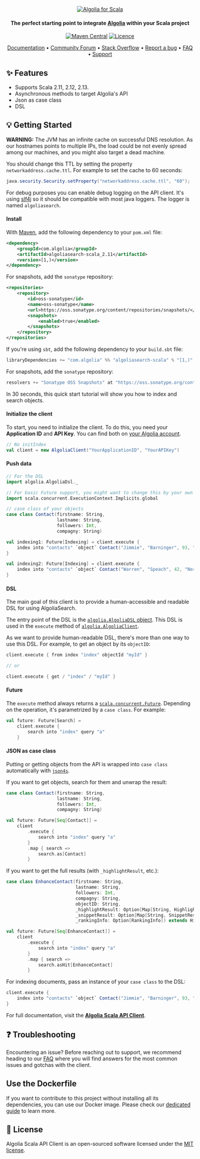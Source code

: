 <p align="center">
  <a href="https://www.algolia.com">
    <img alt="Algolia for Scala" src="https://user-images.githubusercontent.com/22633119/59600520-a8882400-9101-11e9-8034-2bf6d75bf962.png" >
  </a>

  <h4 align="center">The perfect starting point to integrate <a href="https://algolia.com" target="_blank">Algolia</a> within your Scala project</h4>

  <p align="center">
      <a href="https://maven-badges.herokuapp.com/maven-central/com.algolia/algoliasearch-scala_2.13/"><img src="https://img.shields.io/maven-central/v/com.algolia/algoliasearch-scala_2.13" alt="Maven Central"></img></a>
      <a href="https://opensource.org/licenses/MIT"><img src="https://img.shields.io/badge/License-MIT-yellow.svg" alt="Licence"></img></a>
  </p>
</p>

<p align="center">
  <a href="https://www.algolia.com/doc/api-client/getting-started/install/scala/" target="_blank">Documentation</a>  •
  <a href="https://discourse.algolia.com" target="_blank">Community Forum</a>  •
  <a href="http://stackoverflow.com/questions/tagged/algolia" target="_blank">Stack Overflow</a>  •
  <a href="https://github.com/algolia/algoliasearch-client-scala/issues" target="_blank">Report a bug</a>  •
  <a href="https://www.algolia.com/doc/api-client/troubleshooting/faq/scala/" target="_blank">FAQ</a>  •
  <a href="https://www.algolia.com/support" target="_blank">Support</a>
</p>

## ✨ Features

* Supports Scala 2.11, 2.12, 2.13.
* Asynchronous methods to target Algolia's API
* Json as case class
* DSL

## 💡 Getting Started

**WARNING:**
The JVM has an infinite cache on successful DNS resolution. As our hostnames points to multiple IPs, the load could be not evenly spread among our machines, and you might also target a dead machine.

You should change this TTL by setting the property `networkaddress.cache.ttl`. For example to set the cache to 60 seconds:
```java
java.security.Security.setProperty("networkaddress.cache.ttl", "60");
```

For debug purposes you can enable debug logging on the API client. It's using [slf4j](https://www.slf4j.org) so it should be compatible with most java loggers.
The logger is named `algoliasearch`.


#### Install

With [Maven](https://maven.apache.org/), add the following dependency to your `pom.xml` file:

```xml
<dependency>
    <groupId>com.algolia</groupId>
    <artifactId>algoliasearch-scala_2.11</artifactId>
    <version>[1,)</version>
</dependency>
```

For snapshots, add the `sonatype` repository:
```xml
<repositories>
    <repository>
        <id>oss-sonatype</id>
        <name>oss-sonatype</name>
        <url>https://oss.sonatype.org/content/repositories/snapshots/</url>
        <snapshots>
            <enabled>true</enabled>
        </snapshots>
    </repository>
</repositories>
```

If you're using `sbt`, add the following dependency to your `build.sbt` file:

```scala
libraryDependencies += "com.algolia" %% "algoliasearch-scala" % "[1,)"
```

For snapshots, add the `sonatype` repository:
```scala
resolvers += "Sonatype OSS Snapshots" at "https://oss.sonatype.org/content/repositories/snapshots"
```

In 30 seconds, this quick start tutorial will show you how to index and search objects.

#### Initialize the client

To start, you need to initialize the client. To do this, you need your **Application ID** and **API Key**.
You can find both on [your Algolia account](https://www.algolia.com/api-keys).

```scala
// No initIndex
val client = new AlgoliaClient("YourApplicationID", "YourAPIKey")
```

#### Push data

```scala
// For the DSL
import algolia.AlgoliaDsl._

// For basic Future support, you might want to change this by your own ExecutionContext
import scala.concurrent.ExecutionContext.Implicits.global

// case class of your objects
case class Contact(firstname: String,
                   lastname: String,
                   followers: Int,
                   compagny: String)

val indexing1: Future[Indexing] = client.execute {
    index into "contacts" `object` Contact("Jimmie", "Barninger", 93, "California Paint")
}

val indexing2: Future[Indexing] = client.execute {
    index into "contacts" `object` Contact("Warren", "Speach", 42, "Norwalk Crmc")
}
```

#### DSL

The main goal of this client is to provide a human-accessible and readable DSL for using AlgoliaSearch.

The entry point of the DSL is the [`algolia.AlgoliaDSL` object](https://github.com/algolia/algoliasearch-client-scala/blob/master/src/main/scala/algolia/AlgoliaDsl.scala).
This DSL is used in the `execute` method of [`algolia.AlgoliaClient`](https://github.com/algolia/algoliasearch-client-scala/blob/master/src/main/scala/algolia/AlgoliaClient.scala).

As we want to provide human-readable DSL, there's more than one way to use this DSL. For example, to get an object by its `objectID`:
```scala
client.execute { from index "index" objectId "myId" }

// or

client.execute { get / "index" / "myId" }
```

#### Future

The `execute` method always returns a [`scala.concurrent.Future`](http://www.scala-lang.org/api/2.11.7/#scala.concurrent.Future).
Depending on the operation, it's parametrized by a `case class`. For example:
```scala
val future: Future[Search] =
    client.execute {
        search into "index" query "a"
    }
```

#### JSON as case class

Putting or getting objects from the API is wrapped into `case class` automatically with [`json4s`](http://json4s.org).

If you want to get objects, search for them and unwrap the result:
```scala
case class Contact(firstname: String,
                   lastname: String,
                   followers: Int,
                   compagny: String)

val future: Future[Seq[Contact]] =
    client
        .execute {
            search into "index" query "a"
        }
        .map { search =>
            search.as[Contact]
        }
```

If you want to get the full results (with `_highlightResult`, etc.):
```scala
case class EnhanceContact(firstname: String,
                          lastname: String,
                          followers: Int,
                          compagny: String,
                          objectID: String,
                          _highlightResult: Option[Map[String, HighlightResult]
                          _snippetResult: Option[Map[String, SnippetResult]],
                          _rankingInfo: Option[RankingInfo]) extends Hit

val future: Future[Seq[EnhanceContact]] =
    client
        .execute {
            search into "index" query "a"
        }
        .map { search =>
            search.asHit[EnhanceContact]
        }
```

For indexing documents, pass an instance of your `case class` to the DSL:
```scala
client.execute {
    index into "contacts" `object` Contact("Jimmie", "Barninger", 93, "California Paint")
}
```

For full documentation, visit the **[Algolia Scala API Client](https://www.algolia.com/doc/api-client/getting-started/install/scala/)**.

## ❓ Troubleshooting

Encountering an issue? Before reaching out to support, we recommend heading to our [FAQ](https://www.algolia.com/doc/api-client/troubleshooting/faq/scala/) where you will find answers for the most common issues and gotchas with the client.

## Use the Dockerfile

If you want to contribute to this project without installing all its dependencies, you can use our Docker image. Please check our [dedicated guide](DOCKER_README.MD) to learn more.

## 📄 License
Algolia Scala API Client is an open-sourced software licensed under the [MIT license](LICENSE.md).
